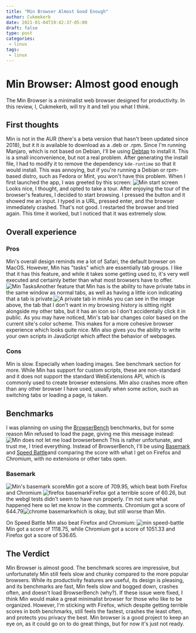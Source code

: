 ```yaml
---
title: "Min Browser Almost Good Enough"
author: Cukmekerb
date: 2021-01-04T19:42:37-05:00
draft: false
type: post
categories:
 - linux
tags:
 - linux
---
```


# Min Browser: Almost good enough
The Min Browser is a minimalist web browser designed for productivity. In this review, I, Cukmekerb, will try it and tell you what I think.
## First thoughts
Min is not in the AUR (there's a beta version that hasn't been updated since 2018), but it it _is_ available to download as a .deb or .rpm. Since I'm running Manjaro, which is not based on Debian, I'll be using [Debtap](https://github.com/helixarch/debtap) to install it. This is a small inconvenience, but not a real problem. After generating the install file, I had to modify it to remove the dependency `kde-runtime` so that it would install. This was annoying, but if you're running a Debian or rpm-based distro, such as Fedora or Mint, you won't have this problem. 
When I first launched the app, I was greeted by this screen: ![Min start screen](https://i.imgur.com/4ZCWXjm.jpg)Looks nice, I thought, and opted to take a tour. After enjoying the tour of the browser's features, I decided to start browsing. I pressed the button and it showed me an input. I typed in a URL, pressed enter, and the browser immediately crashed. That's not good. I restarted the browser and tried again. This time it worked, but I noticed that it was extremely slow.

## Overall experience
### Pros
Min's overall design reminds me a lot of Safari, the default browser on MacOS. However, Min has "tasks" which are essentially tab groups. I like that it has this feature, and while it takes some getting used to, it's very well executed and certainly better than what most browsers have to offer. ![Min Tasks](https://i.imgur.com/7cXyujn.jpg)Another feature that Min has is the ability to have private tabs in the same window as normal tabs, as well as having a little icon indicating that a tab is private.![A private tab in min](https://i.imgur.com/b3Umxuy.jpg)As you can see in the image above, the tab that I don't want in my browsing history is sitting right alongside my other tabs, but it has an icon so I don't accidentally click it in public.
As you may have noticed, Min's tab bar changes color based on the current site's color scheme. This makes for a more cohesive browser experience which looks quite nice. Min also gives you the ability to write your own scripts in JavaScript which affect the behavior of webpages. 

### Cons
Min is slow. Especially when loading images. See benchmark section for more.
While Min has support for custom scripts, these are non-standard and it does not support the standard WebExtensions API, which is commonly used to create browser extensions. 
Min also crashes more often than any other browser I have used, usually when some action, such as switching tabs or loading a page, is taken.

## Benchmarks
I was planning on using the [BrowserBench](https://browserbench.org/) benchmarks, but for some reason Min refused to load the page, giving me this message instead:
![Min does not let me load browserbench](https://i.imgur.com/QNxGbHr.jpg)
This is rather unfortunate, and trust me, I tried everything. Instead of BrowserBench, I'll be using [Basemark](https://web.basemark.com/) and [Speed Battle](http://speed-battle.com/)and comparing the score with what I get on Firefox and Chromium, with no extensions or other tabs open.

### Basemark
![Min's basemark score](https://i.imgur.com/ayAJIGF.jpg)Min got a score of 709.95, which beat both Firefox and Chromium
![firefox basemark](https://i.imgur.com/S4bvIHx.jpg)Firefox got a terrible score of 60.26, but the webgl tests didn't seem to have run properly. I'm not sure what happened here so let me know in the comments. Chromium got a score of 644.79![chrome basemark](https://i.imgur.com/l400EXv.jpg)which is okay, but still worse than Min. 

On Speed Battle Min also beat Firefox and Chromium:
![min speed-battle](https://i.imgur.com/vog06Oc.jpg)Min got a score of 1118.75, while Chromium got a score of 1051.33 and Firefox got a score of 536.65.


## The Verdict


Min Browser is almost good. The benchmark scores are impressive, but unfortunately Min still feels slow and chunky compared to the more popular browsers. While its productivity features are useful, its design is pleasing, and its benchmarks are fast, Min feels slow and bogged down, crashes often, and doesn't load BrowserBench (why?). If these issue were fixed, I think Min would make a great minimalist browser for those who like to be organized. However, I'm sticking with Firefox, which despite getting terrible scores in both benchmarks, still feels the fastest, crashes the least often, and protects you privacy the best. Min browser is a good project to keep an eye on, as it could go on to do great things, but for now it's just not ready. 

